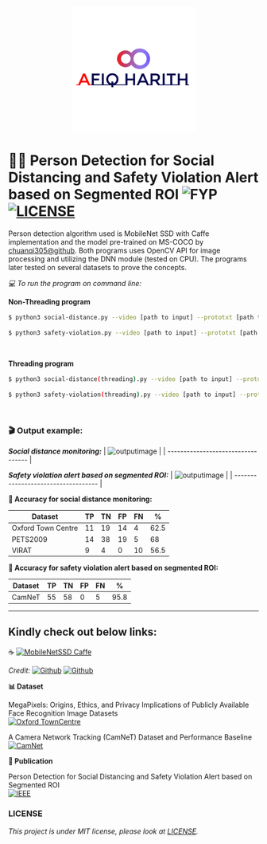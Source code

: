 <div align="center">
  <img src="images/Github.png" width="250" height="250">
</div>

# 🚶‍♂️ Person Detection for Social Distancing and Safety Violation Alert based on Segmented ROI ![FYP](https://img.shields.io/badge/Build-v1.0_pass-brightgreen) [![LICENSE](https://img.shields.io/badge/license-MIT-blue)](https://github.com/afiqharith/SocialDistancing-SafetyViolationROI-MobileNetSSD-FYP/blob/master/LICENSE)

Person detection algorithm used is MobileNet SSD with Caffe implementation and the model pre-trained on MS-COCO by [chuanqi305@github](https://github.com/chuanqi305/MobileNet-SSD 'MobileNet SSD'). Both programs uses OpenCV API for image processing and utilizing the DNN module (tested on CPU). The programs later tested on several datasets to prove the concepts.
</br>

_💻 To run the program on command line:_

**Non-Threading program**

```sh
$ python3 social-distance.py --video [path to input] --prototxt [path to MobileNetSSD config] --weights [path to MobileNetSSD weights]
```

```sh
$ python3 safety-violation.py --video [path to input] --prototxt [path to MobileNetSSD config] --weights [path to MobileNetSSD weights]
```

</br>

**Threading program**

```sh
$ python3 social-distance(threading).py --video [path to input] --prototxt [path to MobileNetSSD config] --weights [path to MobileNetSSD weights]
```

```sh
$ python3 safety-violation(threading).py --video [path to input] --prototxt [path to MobileNetSSD config] --weights [path to MobileNetSSD weights]
```

</br>

### 🎬 Output example:

**_Social distance monitoring:_**
| ![outputimage](/images/output.gif) |
| ---------------------------------- |

**_Safety violation alert based on segmented ROI:_**
| ![outputimage](/images/output2.gif) |
| ----------------------------------- |

**🎯 Accuracy for social distance monitoring:**

| Dataset            | TP  | TN  | FP  | FN  | %    |
| ------------------ | --- | --- | --- | --- | ---- |
| Oxford Town Centre | 11  | 19  | 14  | 4   | 62.5 |
| PETS2009           | 14  | 38  | 19  | 5   | 68   |
| VIRAT              | 9   | 4   | 0   | 10  | 56.5 |

**🎯 Accuracy for safety violation alert based on segmented ROI:**

| Dataset | TP  | TN  | FP  | FN  | %    |
| ------- | --- | --- | --- | --- | ---- |
| CamNeT  | 55  | 58  | 0   | 5   | 95.8 |

---

## Kindly check out below links:

☕ [![MobileNetSSD Caffe](https://img.shields.io/badge/MobileNet_SSD_Caffe-Github-lightgrey)](https://github.com/chuanqi305/MobileNet-SSD)

_Credit:_ [![Github](https://img.shields.io/badge/chuanqi305-Github-lightgrey)](https://github.com/chuanqi305/) [![Github](https://img.shields.io/badge/FreeApe-Github-lightgrey)](https://github.com/FreeApe/VGG-or-MobileNet-SSD)

**📊 Dataset**

MegaPixels: Origins, Ethics, and Privacy Implications of Publicly Available Face Recognition Image Datasets </br>
[![Oxford TownCentre](https://img.shields.io/badge/Oxford_Town_Centre-URL-yellowgreen)](https://megapixels.cc/oxford_town_centre/)
</br>

A Camera Network Tracking (CamNeT) Dataset and Performance Baseline </br>
[![CamNet](https://img.shields.io/badge/CamNeT-URL-yellowgreen)](https://vcg.ece.ucr.edu/datasets)

**📑 Publication**

Person Detection for Social Distancing and Safety Violation Alert based on Segmented ROI </br>
[![IEEE](https://img.shields.io/badge/IEEE_Xplore-DOI-blue)](https://doi.org/10.1109/ICCSCE50387.2020.9204934)
</br>

### LICENSE

_This project is under MIT license, please look at [LICENSE](https://github.com/afiqharith/SocialDistancing-SafetyViolationROI-MobileNetSSD-FYP/blob/master/LICENSE)._
